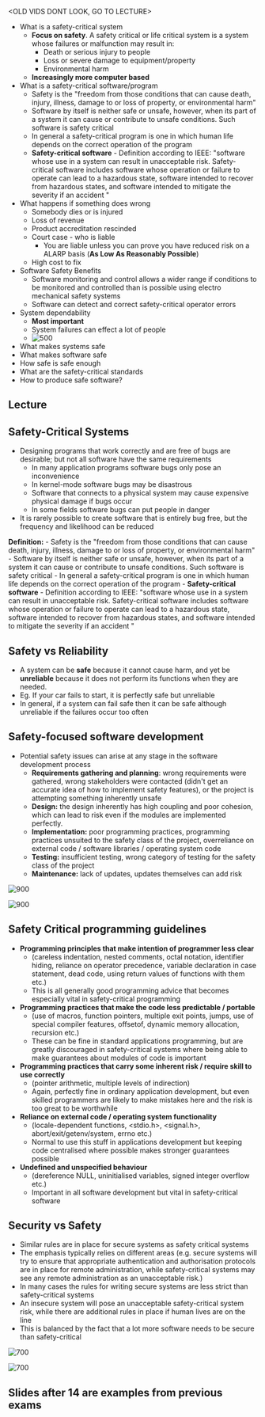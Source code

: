 \<OLD VIDS DONT LOOK, GO TO LECTURE>
- What is a safety-critical system
	- **Focus on safety**. A safety critical or life critical system is a system whose failures or malfunction may result in:
		- Death or serious injury to people
		- Loss or severe damage to equipment/property
		- Environmental harm
	- **Increasingly more computer based**
- What is a safety-critical software/program
	- Safety is the "freedom from those conditions that can cause death, injury, illness, damage to or loss of property, or environmental harm"
	- Software by itself is neither safe or unsafe, however, when its part of a system it can cause or contribute to unsafe conditions. Such software is safety critical
	- In general a safety-critical program is one in which human life depends on the correct operation of the program
	- **Safety-critical software** - Definition according to IEEE: "software whose use in a system can result in unacceptable risk. Safety-critical software includes software whose operation or failure to operate can lead to a hazardous state, software intended to recover from hazardous states, and software intended to mitigate the severity if an accident "
- What happens if something does wrong
	- Somebody dies or is injured
	- Loss of revenue
	- Product accreditation rescinded
	- Court case - who is liable
		- You are liable unless you can prove you have reduced risk on a ALARP basis (**As Low As Reasonably Possible**)
	- High cost to fix
- Software Safety Benefits
	- Software monitoring and control allows a wider range if conditions to be monitored and controlled than is possible using electro mechanical safety systems
	- Software can detect and correct safety-critical operator errors
- System dependability
	- **Most important**
	- System failures can effect a lot of people
	- ![500](Pasted%20image%2020230829181351.png)
- What makes systems safe
- What makes software safe
- How safe is safe enough
- What are the safety-critical standards
- How to produce safe software?

## Lecture


## Safety-Critical Systems
- Designing programs that work correctly and are free of bugs are desirable; but not all software have the same requirements
	- In many application programs software bugs only pose an inconvenience
	- In kernel-mode software bugs may be disastrous
	- Software that connects to a physical system may cause expensive physical damage if bugs occur
	- In some fields software bugs can put people in danger
- It is rarely possible to create software that is entirely bug free, but the frequency and likelihood can be reduced

**Definition:**
	- Safety is the "freedom from those conditions that can cause death, injury, illness, damage to or loss of property, or environmental harm"
	- Software by itself is neither safe or unsafe, however, when its part of a system it can cause or contribute to unsafe conditions. Such software is safety critical
	- In general a safety-critical program is one in which human life depends on the correct operation of the program
	- **Safety-critical software** - Definition according to IEEE: "software whose use in a system can result in unacceptable risk. Safety-critical software includes software whose operation or failure to operate can lead to a hazardous state, software intended to recover from hazardous states, and software intended to mitigate the severity if an accident "

## Safety vs Reliability
- A system can be **safe** because it cannot cause harm, and yet be **unreliable** because it does not perform its functions when they are needed.
- Eg. If your car fails to start, it is perfectly safe but unreliable
- In general, if a system can fail safe then it can be safe although unreliable if the failures occur too often

## Safety-focused software development 
- Potential safety issues can arise at any stage in the software development process
	- **Requirements gathering and planning**: wrong requirements were gathered, wrong stakeholders were contacted (didn't get an accurate idea of how to implement safety features), or the project is attempting something inherently unsafe
	- **Design:** the design inherently has high coupling and poor cohesion, which can lead to risk even if the modules are implemented perfectly. 
	- **Implementation:** poor programming practices, programming practices unsuited to the safety class of the project, overreliance on external code / software libraries / operating system code
	- **Testing:** insufficient testing, wrong category of testing for the safety class of the project
	- **Maintenance:** lack of updates, updates themselves can add risk

![900](Pasted%20image%2020230829203307.png)

![900](Pasted%20image%2020230829203331.png)

## Safety Critical programming guidelines
- **Programming principles that make intention of programmer less clear**
	- (careless indentation, nested comments, octal notation, identifier hiding, reliance on operator precedence, variable declaration in case statement, dead code, using return values of functions with them etc.)
	- This is all generally good programming advice that becomes especially vital in safety-critical programming
- **Programming practices that make the code less predictable / portable**
	- (use of macros, function pointers, multiple exit points, jumps, use of special compiler features, offsetof, dynamic memory allocation, recursion etc.)
	- These can be fine in standard applications programming, but are greatly discouraged in safety-critical systems where being able to make guarantees about modules of code is important
- **Programming practices that carry some inherent risk / require skill to use correctly**
	-  (pointer arithmetic, multiple levels of indirection)
	- Again, perfectly fine in ordinary application development, but even skilled programmers are likely to make mistakes here and the risk is too great to be worthwhile
- **Reliance on external code / operating system functionality**
	- (locale-dependent functions, <stdio.h>, <signal.h>, abort/exit/getenv/system, errno etc.)
	- Normal to use this stuff in applications development but keeping code centralised where possible makes stronger guarantees possible
- **Undefined and unspecified behaviour**
	- (dereference NULL, uninitialised variables, signed integer overflow etc.)
	- Important in all software development but vital in safety-critical software

## Security vs Safety
-  Similar rules are in place for secure systems as safety critical systems
-  The emphasis typically relies on different areas (e.g. secure systems will try to ensure that appropriate authentication and authorisation protocols are in place for remote administration, while safety-critical systems may see any remote administration as an unacceptable risk.)
- In many cases the rules for writing secure systems are less strict than safety-critical systems
- An insecure system will pose an unacceptable safety-critical system risk, while there are additional rules in place if human lives are on the line
- This is balanced by the fact that a lot more software needs to be secure than safety-critical

![700](Pasted%20image%2020230829230322.png)

![700](Pasted%20image%2020230829230341.png)

## Slides after 14 are examples from previous exams